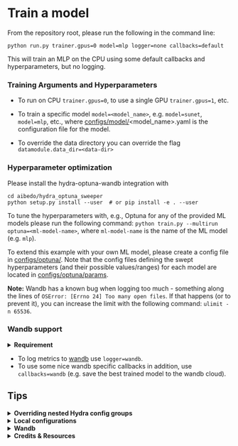 # Train a model
From the repository root, please run the following in the command line:    

    python run.py trainer.gpus=0 model=mlp logger=none callbacks=default

This will train an MLP on the CPU using some default callbacks and hyperparameters, but no logging.

### Training Arguments and Hyperparameters
- To run on CPU ``trainer.gpus=0``, to use a single GPU ``trainer.gpus=1``, etc.
- To train a specific model ``model=<model_name>``, e.g. ``model=sunet``, ``model=mlp``, etc.,
    where [configs/model/](configs/model)<model_name>.yaml is the configuration file for the model.

- To override the data directory you can override the flag ``datamodule.data_dir=<data-dir>``

### Hyperparameter optimization
Please install the hydra-optuna-wandb integration with
    
    cd aibedo/hydra_optuna_sweeper
    python setup.py install --user  # or pip install -e . --user

To tune the hyperparameters with, e.g., Optuna for any of the provided ML models please run the following command:
``python train.py --multirun optuna=<ml-model-name>``, where ``ml-model-name`` is the name of the ML model (e.g. ``mlp``).

To extend this example with your own ML model, please create a config file in [configs/optuna/](configs/optuna).
Note that the config files defining the swept hyperparameters (and their possible values/ranges) for each model
are located in [configs/optuna/params](configs/optuna/params).

**Note:** Wandb has a known bug when logging too much - 
something along the lines of ``OSError: [Errno 24] Too many open files``. If that happens (or to prevent it), 
you can increase the limit with the following command: ``ulimit -n 65536``.

### Wandb support
<details>
  <summary><b> Requirement </b></summary>
The following requires you to have a wandb (team) account, and you need to login with ``wandb login`` before you can use it.

</details>

- To log metrics to [wandb](https://wandb.ai/site) use ``logger=wandb``.
- To use some nice wandb specific callbacks in addition, use ``callbacks=wandb`` (e.g. save the best trained model to the wandb cloud).

## Tips

<details>
    <summary><b> Overriding nested Hydra config groups </b></summary>

Nested config groups need to be overridden with a slash - not with a dot, since it would be interpreted as a string otherwise.
For example, if you want to change the filter in the AFNO transformer:
``python run.py model=afno model/mixer=self_attention``
And if you want to change the optimizer, you should run:
``python run.py  model=graphnet  optimizer@model.optimizer=SGD``
</details>

<details>
  <summary><b> Local configurations </b></summary>

You can easily use a local config file (that,e.g., overrides data dirs, working dir etc.), by putting such a yaml config 
in the [configs/local/](configs/local) subdirectory (Hydra searches for & uses by default the file configs/local/default.yaml, if it exists)
</details>

<details>
    <summary><b> Wandb </b></summary>

If you use Wandb, make sure to select the "Group first prefix" option in the panel/workspace settings of the web app inside the project (in the top right corner).
This will make it easier to browse through the logged metrics.
</details>

<details>
    <summary><b> Credits & Resources </b></summary>

The following template was extremely useful for getting started with the PL+Hydra implementation:
[ashleve/lightning-hydra-template](https://github.com/ashleve/lightning-hydra-template)
</details>




